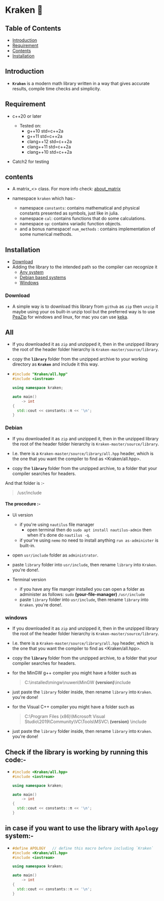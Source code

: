 # Kraken :octopus:

## Table of Contents

* [Introduction](#introduction)
* [Requirement](#requirement)
* [Contents](#contents)
* [Installation](#installation)

## Introduction

* **`Kraken`** is a modern math library written in a way that gives accurate results, compile time checks and simplicity.

## Requirement

* c++20 or later
  * Tested on:
    * g++10 std=c++2a
    * g++11 std=c++2a
    * clang++12 std=c++2a
    * clang++11 std=c++2a
    * clang++10 std=c++2a

* Catch2 for testing

## contents

* A matrix_<> class. For more info check: [about_matrix](https://github.com/yahya-mohammed07/Kraken/blob/master/docs/about_matrix.md)

* namespace `kraken` which has:-

  * namespace `constants`: contains mathematical and physical constants presented as symbols, just like in julia.
  * namespace `cal`: contains functions that do some calculations.
  * namespace `op`: contains variadic function objects.
  * and a bonus namespace! `num_methods` : contains implementation of some numerical methods.

## Installation

* [Download](#download)
* Adding the library to the intended path so the compiler can recognize it
  * [Any system](#all)
  * [Debian based systems](#debian)
  * [Windows](#windows)

### Download

* A simple way is to download this library from `github` as `zip` then `unzip` it maybe using your os built-in unzip tool but the preferred way is to use [PeaZip][] for windows and linux, for mac you can use [keka][].

## All

* If you downloaded it as `zip` and unzipped it, then in the unzipped library the root of the header folder hierarchy is `Kraken-master/source/library`.

* copy the **`library`** folder from the unzipped archive to your working directory as **`Kraken`** and include it this way.

* ```cpp
  #include "Kraken/all.hpp"
  #include <iostream>

  using namespace kraken;

  auto main()
      -> int
  {
    std::cout << constants::π << '\n';
  }
  ```

### Debian

* If you downloaded it as `zip` and unzipped it, then in the unzipped library the root of the header folder hierarchy is `Kraken-master/source/library`.

* I.e. there is a `Kraken-master/source/library/all.hpp` header, which is the one that you want the compiler to find as <Kraken/all.hpp>.

* copy the **`library`** folder from the unzipped archive, to a folder that your compiler searches for headers.

And that folder is :-
> /usr/include

#### The procedure :-

* Ui version
  * if you're using `nautilus` file manager
    * open terminal then do `sudo apt install nautilus-admin` then when it's done do `nautilus -q`.
  * if your're using `nemo` no need to install anything `run as-administer` is built-in.

* open `usr/include` folder as `administrator`.
* paste `library` folder into `usr/include`, then rename `library` into `Kraken`. you're done!.

* Terminal version
  * if you have any file manger installed you can open a folder as administer as follows:
    `sudo` **(your-file-manager)** ` /usr/include `
  * paste `library` folder into `usr/include`, then rename `library` into `Kraken`. you're done!.

### windows

* If you downloaded it as `zip` and unzipped it, then in the unzipped library the root of the header folder hierarchy is `Kraken-master/source/library`.

* I.e. there is a `Kraken-master/source/library/all.hpp` header, which is the one that you want the compiler to find as <Kraken/all.hpp>.

* copy the **`library`** folder from the unzipped archive, to a folder that your compiler searches for headers.

* for the MinGW g++ compiler you might have a folder such as
  > C:\installed\mingw\nuwen\MinGW **(version)**\include
* just paste the `library` folder inside, then rename `library` into `Kraken`. you're done!

* for the Visual C++ compiler you might have a folder such as
  > C:\Program Files (x86)\Microsoft Visual Studio\2019\Community\VC\Tools\MSVC\ **(version)** \include
* just paste the `library` folder inside, then rename `library` into `Kraken`. you're done!

## Check if the library is working by running this code:-

* ```cpp
  #include <Kraken/all.hpp>
  #include <iostream>

  using namespace kraken;

  auto main()
      -> int
  {
    std::cout << constants::π << '\n';
  }
  ```

## in case if you want to use the library with `Apology` system:-

* ```cpp
  #define APOLOGY   // define this macro before including `Kraken`  
  #include <Kraken/all.hpp>
  #include <iostream>

  using namespace kraken;

  auto main()
      -> int
  {
    std::cout << constants::π << '\n';
  }
  ```
  
[PeaZip]: https://peazip.github.io/
[keka]: https://www.keka.io/en/
